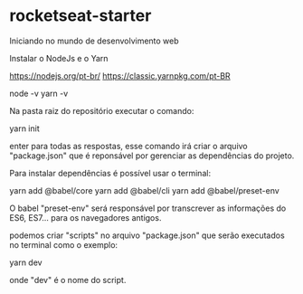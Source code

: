 # rocketseat-starter
Iniciando no mundo de desenvolvimento web

Instalar o NodeJs e o Yarn

https://nodejs.org/pt-br/
https://classic.yarnpkg.com/pt-BR

node -v
yarn -v

Na pasta raiz do repositório executar o comando:

yarn init

enter para todas as respostas, esse comando irá criar o arquivo "package.json" que é reponsável por gerenciar as dependências do projeto.

Para instalar dependências é possível usar o terminal:

yarn add @babel/core
yarn add @babel/cli
yarn add @babel/preset-env

O babel "preset-env" será responsável por transcrever as informações do ES6, ES7... para os navegadores antigos.

podemos criar "scripts" no arquivo "package.json" que serão executados no terminal como o exemplo:

yarn dev

onde "dev" é o nome do script.